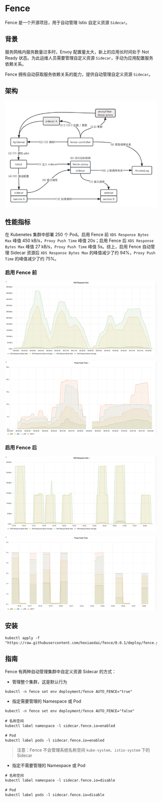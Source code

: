 # Fence

Fence 是一个开源项目，用于自动管理 Istio 自定义资源 `Sidecar`。

## 背景

服务网格内服务数量过多时，Envoy 配置量太大，新上的应用长时间处于 Not Ready 状态。为此运维人员需要管理自定义资源 `Sidecar`，手动为应用配置服务依赖关系。

Fence 拥有自动获取服务依赖关系的能力，提供自动管理自定义资源 `Sidecar`。

## 架构

![架构图](docs/images/fence.png)

## 性能指标

在 Kubenetes 集群中部署 250 个 Pod。启用 Fence 前 `XDS Response Bytes Max` 峰值 450 kB/s，`Proxy Push Time` 峰值 20s；启用 Fence 后 `XDS Response Bytes Max` 峰值 27 kB/s，`Proxy Push Time` 峰值 5s。综上，启用 Fence 自动管理 Sidecar 资源后 `XDS Response Bytes Max` 的峰值减少了约 94%，`Proxy Push Time` 的峰值减少了约 75%。

### 启用 Fence 前

![xds requests size](docs/images/xds-requests-size.png)

![xds requests size](docs/images/proxy-push-time.png)

### 启用 Fence 后

![xds requests size](docs/images/xds-requests-size-2.png)

![xds requests size](docs/images/proxy-push-time-2.png)

## 安装

```shell
kubectl apply -f "https://raw.githubusercontent.com/hexiaodai/fence/0.0.1/deploy/fence.yaml"
```

## 指南

Fence 有两种自动管理集群中自定义资源 Sidecar 的方式：

- 管理整个集群，这是默认行为

```shell
kubectl -n fence set env deployment/fence AUTO_FENCE="true"
```

- 指定需要管理的 Namespace 或 Pod

```shell
kubectl -n fence set env deployment/fence AUTO_FENCE="false"

# 名称空间
kubectl label namespace -l sidecar.fence.io=enabled

# Pod
kubectl label pods -l sidecar.fence.io=enabled
```

> 注意：Fence 不会管理系统名称空间 `kube-system`、`istio-system` 下的 Sidecar

- 指定不需要管理的 Namespace 或 Pod

```shell
# 名称空间
kubectl label namespace -l sidecar.fence.io=disable

# Pod
kubectl label pods -l sidecar.fence.io=disable
```
